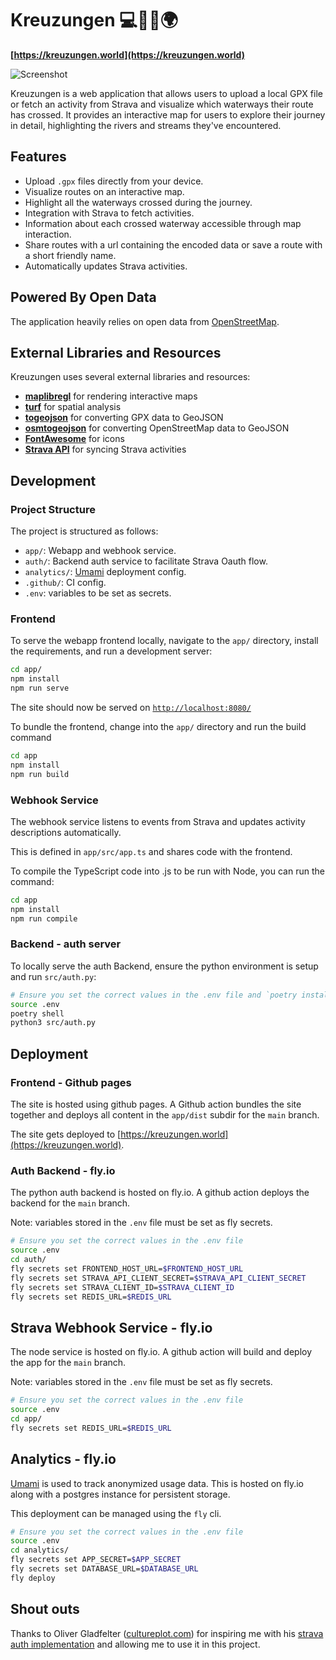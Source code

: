 # Kreuzungen 💻🚴‍♂️🌍

**[https://kreuzungen.world](https://kreuzungen.world)**

![Screenshot](app/assets/screenshot.png)

Kreuzungen is a web application that allows users to upload a local GPX file or fetch an activity from Strava and visualize which waterways their route has crossed. It provides an interactive map for users to explore their journey in detail, highlighting the rivers and streams they've encountered.

## Features

- Upload `.gpx` files directly from your device.
- Visualize routes on an interactive map.
- Highlight all the waterways crossed during the journey.
- Integration with Strava to fetch activities.
- Information about each crossed waterway accessible through map interaction.
- Share routes with a url containing the encoded data or save a route with a short friendly name.
- Automatically updates Strava activities.

## Powered By Open Data

The application heavily relies on open data from [OpenStreetMap](https://www.openstreetmap.org/about).

## External Libraries and Resources

Kreuzungen uses several external libraries and resources:

- **[maplibregl](https://maplibre.org/)** for rendering interactive maps
- **[turf](https://turfjs.org/)** for spatial analysis
- **[togeojson](https://github.com/mapbox/togeojson)** for converting GPX data to GeoJSON
- **[osmtogeojson](https://github.com/tyrasd/osmtogeojson)** for converting OpenStreetMap data to GeoJSON
- **[FontAwesome](https://fontawesome.com/)** for icons
- **[Strava API](https://developers.strava.com/)** for syncing Strava activities

## Development

### Project Structure

The project is structured as follows:

- `app/`: Webapp and webhook service.
- `auth/`: Backend auth service to facilitate Strava Oauth flow.
- `analytics/`: [Umami](https://umami.is/) deployment config.
- `.github/`: CI config.
- `.env`: variables to be set as secrets.

### Frontend

To serve the webapp frontend locally, navigate to the `app/` directory, install the requirements, and run a development server:

```bash
cd app/
npm install
npm run serve
```

The site should now be served on [`http://localhost:8080/`](http://localhost:8080/)

To bundle the frontend, change into the `app/` directory and run the build command

```bash
cd app
npm install
npm run build
```

### Webhook Service

The webhook service listens to events from Strava and updates activity descriptions automatically.

This is defined in `app/src/app.ts` and shares code with the frontend.

To compile the TypeScript code into .js to be run with Node, you can run the command:

```bash
cd app
npm install
npm run compile
```

### Backend - auth server

To locally serve the auth Backend, ensure the python environment is setup and run `src/auth.py`:

```bash
# Ensure you set the correct values in the .env file and `poetry install` has been done.
source .env
poetry shell
python3 src/auth.py
```

## Deployment

### Frontend - Github pages

The site is hosted using github pages. A Github action bundles the site together and deploys all content in the `app/dist` subdir for the `main` branch.

The site gets deployed to [https://kreuzungen.world](https://kreuzungen.world).

### Auth Backend - fly.io

The python auth backend is hosted on fly.io.  A github action deploys the backend for the `main` branch.

Note: variables stored in the `.env` file must be set as fly secrets.

```bash
# Ensure you set the correct values in the .env file
source .env
cd auth/
fly secrets set FRONTEND_HOST_URL=$FRONTEND_HOST_URL
fly secrets set STRAVA_API_CLIENT_SECRET=$STRAVA_API_CLIENT_SECRET
fly secrets set STRAVA_CLIENT_ID=$STRAVA_CLIENT_ID
fly secrets set REDIS_URL=$REDIS_URL
```

## Strava Webhook Service - fly.io

The node service is hosted on fly.io. A github action will build and deploy the app for the `main` branch.

Note: variables stored in the `.env` file must be set as fly secrets.

```bash
# Ensure you set the correct values in the .env file
source .env
cd app/
fly secrets set REDIS_URL=$REDIS_URL
```

## Analytics - fly.io

[Umami](https://umami.is/) is used to track anonymized usage data. This is hosted on fly.io along with a postgres instance for persistent storage.

This deployment can be managed using the `fly` cli.

```bash
# Ensure you set the correct values in the .env file
source .env
cd analytics/
fly secrets set APP_SECRET=$APP_SECRET
fly secrets set DATABASE_URL=$DATABASE_URL
fly deploy
```

## Shout outs

Thanks to Oliver Gladfelter ([cultureplot.com](https://cultureplot.com)) for inspiring me with his [strava auth implementation](https://github.com/OGladfelter/strava-dashboard/blob/main/js/strava_api.js) and allowing me to use it in this project.
